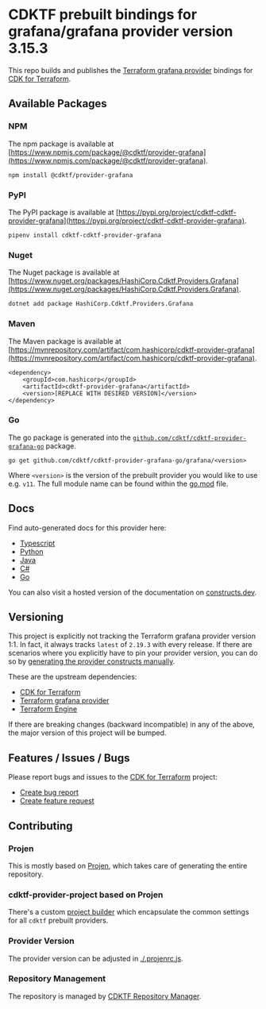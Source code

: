 
# CDKTF prebuilt bindings for grafana/grafana provider version 3.15.3

This repo builds and publishes the [Terraform grafana provider](https://registry.terraform.io/providers/grafana/grafana/3.15.3/docs) bindings for [CDK for Terraform](https://cdk.tf).

## Available Packages

### NPM

The npm package is available at [https://www.npmjs.com/package/@cdktf/provider-grafana](https://www.npmjs.com/package/@cdktf/provider-grafana).

`npm install @cdktf/provider-grafana`

### PyPI

The PyPI package is available at [https://pypi.org/project/cdktf-cdktf-provider-grafana](https://pypi.org/project/cdktf-cdktf-provider-grafana).

`pipenv install cdktf-cdktf-provider-grafana`

### Nuget

The Nuget package is available at [https://www.nuget.org/packages/HashiCorp.Cdktf.Providers.Grafana](https://www.nuget.org/packages/HashiCorp.Cdktf.Providers.Grafana).

`dotnet add package HashiCorp.Cdktf.Providers.Grafana`

### Maven

The Maven package is available at [https://mvnrepository.com/artifact/com.hashicorp/cdktf-provider-grafana](https://mvnrepository.com/artifact/com.hashicorp/cdktf-provider-grafana).

```
<dependency>
    <groupId>com.hashicorp</groupId>
    <artifactId>cdktf-provider-grafana</artifactId>
    <version>[REPLACE WITH DESIRED VERSION]</version>
</dependency>
```

### Go

The go package is generated into the [`github.com/cdktf/cdktf-provider-grafana-go`](https://github.com/cdktf/cdktf-provider-grafana-go) package.

`go get github.com/cdktf/cdktf-provider-grafana-go/grafana/<version>`

Where `<version>` is the version of the prebuilt provider you would like to use e.g. `v11`. The full module name can be found
within the [go.mod](https://github.com/cdktf/cdktf-provider-grafana-go/blob/main/grafana/go.mod#L1) file.

## Docs

Find auto-generated docs for this provider here: 

- [Typescript](./docs/API.typescript.md)
- [Python](./docs/API.python.md)
- [Java](./docs/API.java.md)
- [C#](./docs/API.csharp.md)
- [Go](./docs/API.go.md)

You can also visit a hosted version of the documentation on [constructs.dev](https://constructs.dev/packages/@cdktf/provider-grafana).

## Versioning

This project is explicitly not tracking the Terraform grafana provider version 1:1. In fact, it always tracks `latest` of `2.19.3` with every release. If there are scenarios where you explicitly have to pin your provider version, you can do so by [generating the provider constructs manually](https://cdk.tf/imports).

These are the upstream dependencies:

- [CDK for Terraform](https://cdk.tf)
- [Terraform grafana provider](https://registry.terraform.io/providers/grafana/grafana/3.15.3)
- [Terraform Engine](https://terraform.io)

If there are breaking changes (backward incompatible) in any of the above, the major version of this project will be bumped.

## Features / Issues / Bugs

Please report bugs and issues to the [CDK for Terraform](https://cdk.tf) project:

- [Create bug report](https://cdk.tf/bug)
- [Create feature request](https://cdk.tf/feature)

## Contributing

### Projen

This is mostly based on [Projen](https://github.com/projen/projen), which takes care of generating the entire repository.

### cdktf-provider-project based on Projen

There's a custom [project builder](https://github.com/cdktf/cdktf-provider-project) which encapsulate the common settings for all `cdktf` prebuilt providers.

### Provider Version

The provider version can be adjusted in [./.projenrc.js](./.projenrc.js).

### Repository Management

The repository is managed by [CDKTF Repository Manager](https://github.com/cdktf/cdktf-repository-manager/).
